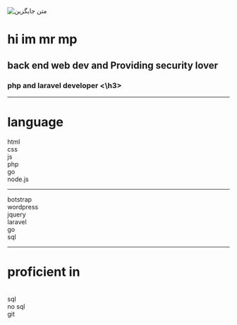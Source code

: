 ![متن جایگزین](https://media.giphy.com/media/WUlplcMpOCEmTGBtBW/giphy.gif)
<h1>hi im mr mp </h1>
<h2> back end web dev and Providing security lover
<h3>
php and laravel developer
<\h3>
<hr>
<h1><b>language</b></h1>
html
<br>
css 
<br>
js 
<br>
php
<br>
go 
<br>
node.js
<hr>
botstrap 
<br>
wordpress 
<br>
jquery 
<br>
laravel
<br>
go 
<br>
sql 
<br>
<hr>
<h1>
proficient in
 </h1>


<br>
sql
<br>
no sql 
<br>
git

